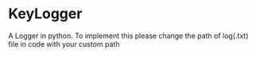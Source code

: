 # KeyLogger
A Logger in python. To implement this please change the path of log(.txt) file in code with your custom path 
